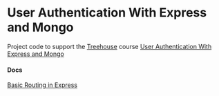# User Authentication With Express and Mongo
Project code to support the [Treehouse](https://teamtreehouse.com) course [User Authentication With Express and Mongo](https://teamtreehouse.com/library/user-authentication-with-express-and-mongo)

<h4>Docs</h4>
<p><a href="http://expressjs.com/en/starter/basic-routing.html">Basic Routing in Express</a></p>